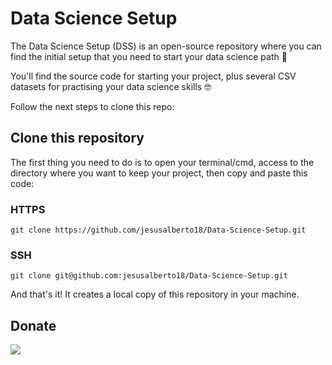 # Data Science Setup

The Data Science Setup (DSS) is an open-source repository where you can find the initial setup that you need to start your data science path 🔬 

You'll find the source code for starting your project, plus several  CSV datasets for practising your data science skills 🤓 

Follow the next steps to clone this repo:


## Clone this repository

The first thing you need to do is to open your terminal/cmd, access to the directory where you want to keep your project, then copy and paste this code:

### HTTPS

```git clone https://github.com/jesusalberto18/Data-Science-Setup.git```

### SSH

```git clone git@github.com:jesusalberto18/Data-Science-Setup.git```

And that's it! It creates a local copy of this repository in your machine.

## Donate

<a href="https://www.paypal.com/paypalme/j2al444">
<img src="https://img.shields.io/badge/PayPal-00457C?style=for-the-badge&logo=paypal&logoColor=white" />
</a>
